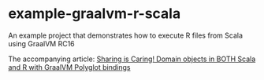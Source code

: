# example-graalvm-r-scala
An example project that demonstrates how to execute R files from Scala using GraalVM RC16

The accompanying article: [Sharing is Caring! Domain objects in BOTH Scala and R with GraalVM Polyglot bindings](https://medium.com/codestar-blog/sharing-is-caring-domain-objects-in-both-scala-and-r-with-graalvm-polyglot-bindings-b561e8cfbcfa)
